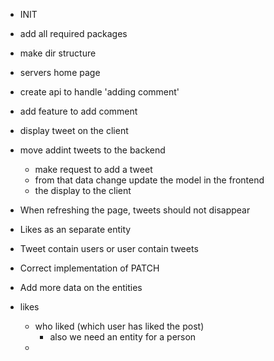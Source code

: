 - INIT
- add all required packages
- make dir structure

- servers home page
- create api to handle 'adding comment'
- add feature to add comment
- display tweet on the client

- move addint tweets to the backend

  - make request to add a tweet
  - from that data change update the model in the frontend
  - the display to the client

- When refreshing the page, tweets should not disappear

- Likes as an separate entity
- Tweet contain users or user contain tweets
- Correct implementation of PATCH
- Add more data on the entities

- likes
  - who liked (which user has liked the post)
    - also we need an entity for a person
  - 
